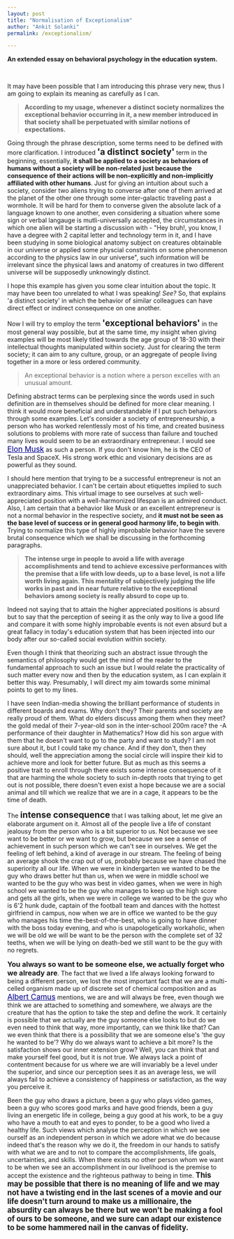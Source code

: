 ```yaml
---
layout: post
title: "Normalisation of Exceptionalism"
author: "Ankit Solanki"
permalink: /exceptionalism/

---
```



**An extended essay on behavioral psychology in the education system.**

<br>

It may have been possible that I am introducing this phrase very new, thus I am going to explain its meaning as carefully as I can.
> **According to my usage, whenever a distinct society normalizes the exceptional behavior occurring in it, a new member introduced in that society shall be perpetuated with similar notions of expectations.**

Going through the phrase description, some terms need to be defined with more clarification. I introduced <b style="font-size: 1.4em;">'a distinct society'</b> term in the beginning, essentially, **it shall be applied to a society as behaviors of humans without a society will be non-related just because the consequence of their actions will be non-explicitly and non-implicitly affiliated with other humans**. Just for giving an intuition about such a society, consider two aliens trying to converse after one of them arrived at the planet of the other one through some inter-galactic traveling past a wormhole. It will be hard for them to converse given the absolute lack of a language known to one another, even considering a situation where some sign or verbal langauge is mutli-universally accepted, the circumstances in which one alien will be starting a discussion with - "Hey bruh!, you know, I have a degree with 2 capital letter and technology term in it, and I have been studying in some biological anatomy subject on creatures obtainable in our universe or applied some physcial constraints on some phenonmenon according to the physics law in our universe", such information will be irrelevant since the physical laws and anatomy of creatures in two different universe will be supposedly unknowingly distinct.

I hope this example has given you some clear intuition about the topic. It may have been too unrelated to what I was speaking! _See?_ So, that explains 'a distinct society' in which the behavior of similar colleagues can have direct effect or indirect consequence on one another. 

Now I will try to employ the term <b style="font-size: 1.4em;">'exceptional behaviors'</b> in the most general way possible, but at the same time, my insight when giving examples will be most likely titled towards the age group of 18-30 with their intellectual thoughts manipulated within society. Just for clearing the term society; it can aim to any culture, group, or an aggregate of people living together in a more or less ordered community.

> An exceptional behavior is a notion where a person excelles with an unusual amount.

Defining abstract terms can be perplexing since the words used in such definition are in themselves should be defined for more clear meaning. I think it would more beneficial and understandable if I put such behaviors through some examples. Let's consider a society of entrepreneurship, a person who has worked relentlessly most of his time, and created business solutions to problems with more rate of success than failure and touched many lives would seem to be an extraordinary entrepreneur. I would see <a style="font-size: 1.23em;color: darkblue;" href="https://en.wikipedia.org/wiki/Elon_Musk">Elon Musk</a> as such a person. If you don't know him, he is the CEO of Tesla and SpaceX. His strong work ethic and visionary decisions are as powerful as they sound.

I should here mention that trying to be a successful entrepreneur is not an unappreciated behavior. I can't be certain about etiquettes implied to such extraordinary aims. This virtual image to see ourselves at such well-appreciated position with a well-harmonized lifespan is an admired conduct. Also, I am certain that a behavior like Musk or an excellent entrepreneur is not a normal behavior in the respective society, and **it must not be seen as the base level of success or in general good harmony life, to begin with**. Trying to normalize this type of highly improbable behavior have the severe brutal consequence which we shall be discussing in the forthcoming paragraphs.

> **The intense urge in people to avoid a life with average accomplishments and tend to achieve excessive performances with the premise that a life with low deeds, up to a base level, is not a life worth living again. This mentality of subjectively judging the life works in past and in near future relative to the exceptional behaviors among society is really absurd to cope up to**. 

Indeed not saying that to attain the higher appreciated positions is absurd but to say that the perception of seeing it as the only way to live a good life and compare it with some highly improbable events is not even absurd but a great fallacy in today's education system that has been injected into our body after our so-called social evolution within society. 

Even though I think that theorizing such an abstract issue through the semantics of philosophy would get the mind of the reader to the fundamental approach to such an issue but I would relate the practicality of such matter every now and then by the education system, as I can explain it better this way. Presumably, I will direct my aim towards some minimal points to get to my lines.

I have seen Indian-media showing the brilliant performance of students in different boards and exams. Why don't they? Their parents and society are really proud of them. What do elders discuss among them when they meet? the gold medal of their 7-year-old son in the inter-school 200m race? the -A performance of their daughter in Mathematics? How did his son argue with them that he doesn't want to go to the party and want to study? I am not sure about it, but I could take my chance. And if they don't, then they should, well the appreciation among the social circle will inspire their kid to achieve more and look for better future. But as much as this seems a positive trait to enroll through there exists some intense consequence of it that are harming the whole society to such in-depth roots that trying to get out is not possible, there doesn't even exist a hope because we are a social animal and till which we realize that we are in a cage, it appears to be the time of death.

The <b style="font-size: 1.4em;">intense consequence</b> that I was talking about, let me give an elaborate argument on it. Almost all of the people live a life of constant jealousy from the person who is a bit superior to us. Not because we see want to be better or we want to grow, but because we see a sense of achievement in such person which we can't see in ourselves. We get the feeling of left behind, a kind of average in our stream. The feeling of being an average shook the crap out of us, probably because we have chased the superiority all our life. When we were in kindergarten we wanted to be the guy who draws better hut than us, when we were in middle school we wanted to be the guy who was best in video games, when we were in high school we wanted to be the guy who manages to keep up the high score and gets all the girls, when we were in college we wanted to be the guy who is 6'2 hunk dude, captain of the football team and dances with the hottest girlfriend in campus, now when we are in office we wanted to be the guy who manages his time the-best-of-the-best, who is going to have dinner with the boss today evening, and who is unapologetically workaholic, when we will be old we will be want to be the person with the complete set of 32 teeths, when we will be lying on death-bed we still want to be the guy with no regrets. 

<b style="font-size: 1.15em;">You always so want to be someone else, we actually forget who we already are</b>. The fact that we lived a life always looking forward to being a different person, we lost the most important fact that we are a multi-celled organism made up of discrete set of chemical composition and as <a style="font-size: 1.23em;color: darkblue;" href="https://en.wikipedia.org/wiki/Albert_Camus">Albert Camus</a> mentions, we are and will always be free, even though we think we are attached to something and somewhere, we always are the creature that has the option to take the step and define the work. It certainly is possible that we actually are the guy someone else looks to but do we even need to think that way, more importantly, can we think like that? Can we even think that there is a possibility that we are someone else's 'the guy he wanted to be'? Why do we always want to achieve a bit more? Is the satisfaction shows our inner extension grow? Well, you can think that and make yourself feel good, but it is not true. We always lack a point of contentment because for us where we are will invariably be a level under the superior, and since our perception sees it as an average less, we will always fail to achieve a consistency of happiness or satisfaction, as the way you perceive it.

Been the guy who draws a picture, been a guy who plays video games, been a guy who scores good marks and have good friends, been a guy living an energetic life in college, being a guy good at his work, to be a guy who have a mouth to eat and eyes to ponder, to be a good who lived a healthy life. Such views which analyse the perception in which we see ourself as an independent person in which we adore what we do because indeed that's the reason why we do it, the freedom in our hands to satisfy with what we are and to not to compare the accomplishments, life goals, uncertainties, and skills. When there exists no other person whom we want to be when we see an accomplishment in our livelihood is the premise to accept the existence and the righteous pathway to being in time.<b style="font-size: 1.2em;"> This may be possible that there is no meaning of life and we may not have a twisting end in the last scenes of a movie and our life doesn't turn around to make us a millionaire, the absurdity can always be there but we won't be making a fool of ours to be someone, and we sure can adapt our existence to be some hammered nail in the canvas of fidelity.</b>
